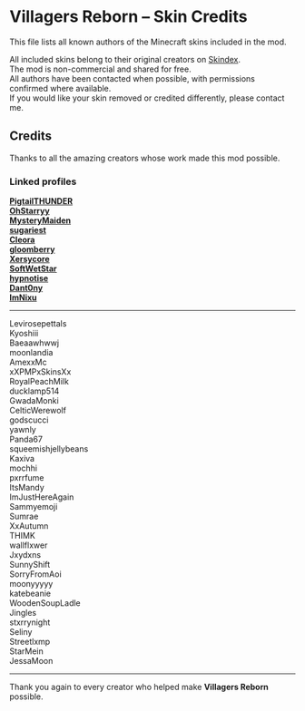 # Villagers Reborn – Skin Credits

This file lists all known authors of the Minecraft skins included in the mod.

All included skins belong to their original creators on [Skindex](https://www.minecraftskins.com/).  
The mod is non-commercial and shared for free.  
All authors have been contacted when possible, with permissions confirmed where available.  
If you would like your skin removed or credited differently, please contact me.


## Credits

Thanks to all the amazing creators whose work made this mod possible. 

### Linked profiles

**[PigtailTHUNDER](https://www.minecraftskins.com/profile/4785822/pigtailthunder)**  
**[OhStarryy](https://www.minecraftskins.com/profile/3986962/ohstarryy)**  
**[MysteryMaiden](https://www.minecraftskins.com/profile/7136357/mysterymaiden)**  
**[sugariest](https://www.minecraftskins.com/profile/8605185/sugariest)**  
**[Cleora](https://www.minecraftskins.com/profile/3625549/Cleora)**  
**[gloomberry](https://www.minecraftskins.com/profile/8684453/gloomberry)**  
**[Xersycore](https://www.minecraftskins.com/profile/8617355/xersycore)**  
**[SoftWetStar](https://www.minecraftskins.com/profile/8690467/softwetstar)**  
**[hypnotise](https://www.minecraftskins.com/profile/4062482/hypnotise)**  
**[Dant0ny](https://www.minecraftskins.com/profile/8629618/Dant0ny)**  
**[ImNixu](https://www.minecraftskins.com/profile/8351238/ImNixu)**  

---

Levirosepettals  
Kyoshiii  
Baeaawhwwj  
moonlandia  
AmexxMc  
xXPMPxSkinsXx  
RoyalPeachMilk  
ducklamp514  
GwadaMonki  
CelticWerewolf  
godscucci  
yawnly  
Panda67  
squeemishjellybeans  
Kaxiva  
mochhi  
pxrrfume  
ItsMandy  
ImJustHereAgain  
Sammyemoji  
Sumrae  
XxAutumn  
THIMK  
wallflxwer  
Jxydxns  
SunnyShift  
SorryFromAoi  
moonyyyyy  
katebeanie  
WoodenSoupLadle  
Jingles  
stxrrynight  
Seliny  
Streetlxmp  
StarMein  
JessaMoon  

---

Thank you again to every creator who helped make **Villagers Reborn** possible.
